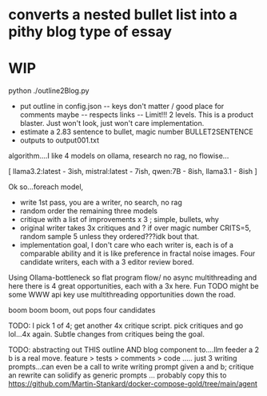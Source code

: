 # converts a nested bullet list into a pithy blog type of essay
# WIP 

python ./outline2Blog.py
- put outline in config.json
-- keys don't matter / good place for comments maybe
-- respects links
-- Limit!!! 2 levels. This is a product blaster. Just won't look, just won't care implementation.
- estimate a 2.83 sentence to bullet, magic number BULLET2SENTENCE
- outputs to output001.txt


algorithm....I like 4 models on ollama, research no rag, no flowise...

[ 
  llama3.2:latest - 3ish,
  mistral:latest  - 7ish,
  qwen:7B         - 8ish,
  llama3.1        - 8ish 
]

Ok so...foreach model,
- write 1st pass, you are a writer, no search, no rag
- random order the remaining three models
- critique with a list of improvements x 3  ; simple, bullets, why
- original writer takes 3x critiques and ? if over magic number CRITS=5, random sample 5 unless they ordered???idk bout that.
- implementation goal, I don't care who each writer is, each is of a comparable ability and it is like preference in fractal noise images. Four candidate writers, each with a 3 editor review bored. 

Using Ollama-bottleneck so flat program flow/ no async multithreading and here there is 4 great opportunities, each with a 3x here. Fun TODO might be some WWW api key use multithreading opportunities down the road.

boom boom boom, out pops four candidates

TODO: I pick 1 of 4; get another 4x critique script. pick critiques and go lol...4x again. Subtle changes from critiques being the goal. 

TODO: abstracting out THIS outline AND blog component to....llm feeder a 2 b is a real move.
feature > tests > comments > code ..... just 3 writing prompts...can even be a call to write writing prompt given a and b; critique an rewrite can solidify as generic prompts ... probably copy this to https://github.com/Martin-Stankard/docker-compose-gold/tree/main/agent